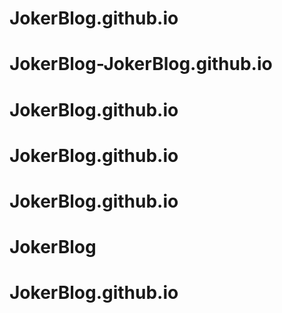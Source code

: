# JokerBlog.github.io
# JokerBlog-JokerBlog.github.io
# JokerBlog.github.io
# JokerBlog.github.io
# JokerBlog.github.io
# JokerBlog
# JokerBlog.github.io
